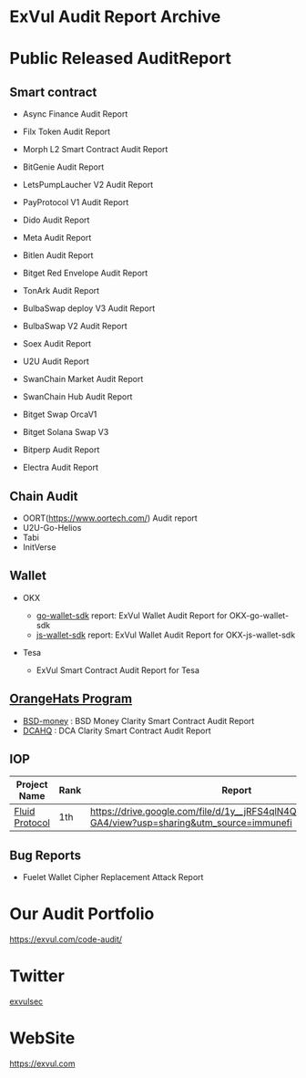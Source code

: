 # ExVul Audit Report Archive

# Public Released AuditReport

## Smart contract 
- Async Finance Audit Report 

- Filx Token Audit Report

- Morph L2 Smart Contract Audit Report

- BitGenie Audit Report 

- LetsPumpLaucher V2 Audit Report

- PayProtocol V1 Audit Report                       

- Dido Audit Report

- Meta Audit Report 

- Bitlen Audit Report

- Bitget Red Envelope Audit Report 

- TonArk Audit Report 

- BulbaSwap deploy V3 Audit Report 

- BulbaSwap V2 Audit Report

- Soex Audit Report 

- U2U Audit Report

- SwanChain Market Audit Report

- SwanChain Hub Audit Report

- Bitget Swap OrcaV1

- Bitget Solana Swap V3

- Bitperp Audit Report 

- Electra Audit Report

  


## Chain Audit
- OORT(https://www.oortech.com/) Audit report
- U2U-Go-Helios
- Tabi
- InitVerse

## Wallet

- OKX
  - [go-wallet-sdk](https://github.com/okx/go-wallet-sdk) report: ExVul Wallet Audit Report for OKX-go-wallet-sdk
  - [js-wallet-sdk](https://github.com/okx/js-wallet-sdk) report: ExVul Wallet Audit Report for OKX-js-wallet-sdk

- Tesa
  - ExVul Smart Contract Audit Report for Tesa

## [OrangeHats Program](https://x.com/Stacks/status/1798369770082881912)
- [BSD-money](https://www.bsd.money/) : BSD Money Clarity Smart Contract Audit Report 
- [DCAHQ](https://www.dcahq.com/) : DCA Clarity Smart Contract Audit Report 



## IOP

| Project Name                                   | Rank | Report                                                       | Bugs           | Bountys |
| ---------------------------------------------- | ---- | ------------------------------------------------------------ | -------------- | ------- |
| [Fluid Protocol](https://x.com/Fluid_Protocol) | 1th  | https://drive.google.com/file/d/1y__jRFS4qlN4QrRor3Rx0kyUqqXb-GA4/view?usp=sharing&utm_source=immunefi | 1Critical 1Low | $22,345 |





## Bug Reports

- Fuelet Wallet Cipher Replacement Attack Report

# Our Audit Portfolio

https://exvul.com/code-audit/


# Twitter
  [exvulsec](https://x.com/EXVULSEC)

# WebSite
  https://exvul.com

